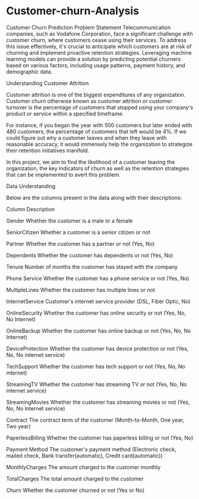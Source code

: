 # Customer-churn-Analysis
Customer Churn Prediction
Problem Statement
Telecommunication companies, such as Vodafone Corporation, face a significant challenge with customer churn, where customers cease using their services. To address this issue effectively, it's crucial to anticipate which customers are at risk of churning and implement proactive retention strategies. Leveraging machine learning models can provide a solution by predicting potential churners based on various factors, including usage patterns, payment history, and demographic data.

Understanding Customer Attrition

Customer attrition is one of the biggest expenditures of any organization. Customer churn otherwise known as customer attrition or customer turnover is the percentage of customers that stopped using your company's product or service within a specified timeframe.

For instance, if you began the year with 500 customers but later ended with 480 customers, the percentage of customers that left would be 4%. If we could figure out why a customer leaves and when they leave with reasonable accuracy, it would immensely help the organization to strategize their retention initiatives manifold.

In this project, we aim to find the likelihood of a customer leaving the organization, the key indicators of churn as well as the retention strategies that can be implemented to avert this problem.

Data Understanding

Below are the columns present in the data along with their descriptions:

Column	Description

Gender	Whether the customer is a male or a female

SeniorCitizen	Whether a customer is a senior citizen or not

Partner	Whether the customer has a partner or not (Yes, No)

Dependents	Whether the customer has dependents or not (Yes, No)

Tenure	Number of months the customer has stayed with the company

Phone Service	Whether the customer has a phone service or not (Yes, No)

MultipleLines	Whether the customer has multiple lines or not

InternetService	Customer's internet service provider (DSL, Fiber Optic, No)

OnlineSecurity	Whether the customer has online security or not (Yes, No, No Internet)

OnlineBackup	Whether the customer has online backup or not (Yes, No, No Internet)

DeviceProtection	Whether the customer has device protection or not (Yes, No, No internet service)

TechSupport	Whether the customer has tech support or not (Yes, No, No internet)

StreamingTV	Whether the customer has streaming TV or not (Yes, No, No internet service)

StreamingMovies	Whether the customer has streaming movies or not (Yes, No, No Internet service)

Contract	The contract term of the customer (Month-to-Month, One year, Two year)

PaperlessBilling	Whether the customer has paperless billing or not (Yes, No)

Payment Method	The customer's payment method (Electronic check, mailed check, Bank transfer(automatic), Credit card(automatic))

MonthlyCharges	The amount charged to the customer monthly

TotalCharges	The total amount charged to the customer

Churn	Whether the customer churned or not (Yes or No)